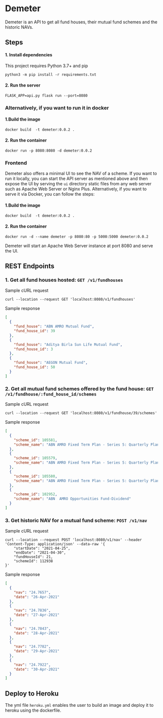 # Demeter

Demeter is an API to get all fund houses, their mutual fund schemes and the historic NAVs.

## Steps

#### 1. Install dependencies
This project requires Python 3.7+ and pip

`python3 -m pip install -r requirements.txt`

#### 2. Run the server

`FLASK_APP=api.py flask run --port=8080`

### Alternatively, if you want to run it in docker

#### 1.Build the image
`docker build  -t demeter:0.0.2 .`

#### 2. Run the container
`docker run -p 8080:8080 -d demeter:0.0.2`


### Frontend
Demeter also offers a minimal UI to see the NAV of a scheme. If you want to run it locally, you can start the API 
server as mentioned above and then expose the UI by serving the `ui` directory static files from any web server such as 
Apache Web Server or Nginx Plus. Alternatively, if you want to serve it via Docker, you can follow the steps:

#### 1.Build the image
`docker build  -t demeter:0.0.2 .`

#### 2. Run the container
`docker run -d --name demeter -p 8080:80 -p 5000:5000 demeter:0.0.2`

Demeter will start an Apache Web Server instance at port 8080 and serve the UI.

## REST Endpoints

### 1. Get all fund houses hosted: `GET /v1/fundhouses`

Sample cURL request

```shell
curl --location --request GET 'localhost:8080/v1/fundhouses'
```

Sample response

```json
[
  {
    "fund_house": "ABN AMRO Mutual Fund",
    "fund_house_id": 39
  },
  {
    "fund_house": "Aditya Birla Sun Life Mutual Fund",
    "fund_house_id": 3
  },
  {
    "fund_house": "AEGON Mutual Fund",
    "fund_house_id": 50
  }
]
```

### 2. Get all mutual fund schemes offered by the fund house: `GET /v1/fundhouse/:fund_house_id/schemes`

Sample cURL request

```shell
curl --location --request GET 'localhost:8080/v1/fundhouse/39/schemes'
```

Sample response

```json
[
  {
    "scheme_id": 105581,
    "scheme_name": "ABN AMRO Fixed Term Plan - Series 5: Quarterly Plan A - Dividend on Maturity Option"
  },
  {
    "scheme_id": 105579,
    "scheme_name": "ABN AMRO Fixed Term Plan - Series 5: Quarterly Plan A - Monthly Dividend Option"
  },
  {
    "scheme_id": 105580,
    "scheme_name": "ABN AMRO Fixed Term Plan - Series 5: Quarterly Plan A-Growth Option"
  },
  {
    "scheme_id": 102952,
    "scheme_name": "ABN  AMRO Opportunities Fund-Dividend"
  }
]
```

### 3. Get historic NAV for a mutual fund scheme: `POST /v1/nav`

Sample cURL request

```shell
curl --location --request POST 'localhost:8080/v1/nav' --header 'Content-Type: application/json' --data-raw '{
    "startDate": "2021-04-25",
    "endDate": "2021-04-30",
    "fundHouseId": 21,
    "schemeId": 112938
}'
```

Sample response

```json
[
  {
    "nav": "24.7657",
    "date": "26-Apr-2021"
  },
  {
    "nav": "24.7836",
    "date": "27-Apr-2021"
  },
  {
    "nav": "24.7843",
    "date": "28-Apr-2021"
  },
  {
    "nav": "24.7782",
    "date": "29-Apr-2021"
  },
  {
    "nav": "24.7922",
    "date": "30-Apr-2021"
  }
]
```

## Deploy to Heroku

The yml file `heroku.yml` enables the user to build an image and deploy it to heroku using the dockerfile.
